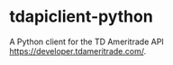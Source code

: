 # tdapiclient-python

A Python client for the TD Ameritrade API 
https://developer.tdameritrade.com/.
